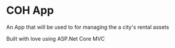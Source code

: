 # COH App

An App that will be used to for managing the a city's rental assets 

Built with love using ASP.Net Core MVC 
